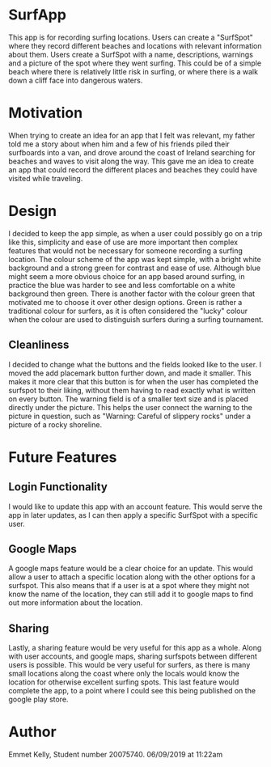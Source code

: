 # SurfApp
This app is for recording surfing locations. Users can create a "SurfSpot" where they record
different beaches and locations with relevant information about them. Users create a SurfSpot with a name, descriptions, warnings
and a picture of the spot where they went surfing. This could be of a simple beach where there is relatively little risk in surfing,
or where there is a walk down a cliff face into dangerous waters.

# Motivation
When trying to create an idea for an app that I felt was relevant, my
father told me a story about when him and a few of his friends piled their
surfboards into a van, and drove around the coast of Ireland searching for
beaches and waves to visit along the way. This gave me an idea to create an
app that could record the different places and beaches they could have visited
while traveling.


# Design
I decided to keep the app simple, as when a user could possibly go on a trip like this, simplicity and ease of use are more important then
complex features that would not be necessary for someone recording a surfing location.
The colour scheme of the app was kept simple, with a bright white background and a strong green for contrast and ease of use. 
Although blue might seem a more obvious choice for an app based around surfing, in practice the blue was harder to see and less comfortable 
on a white background then green. 
There is another factor with the colour green that motivated me to choose it over other design options. Green is rather a traditional
colour for surfers, as it is often considered the "lucky" colour when the colour are used to distinguish surfers during a surfing tournament.

## Cleanliness
I decided to change what the buttons and the fields looked like to the user. I moved the add placemark button further down, and made it smaller.
This makes it more clear that this button is for when the user has completed the surfspot to their liking, without them having to read exactly
what is written on every button.
The warning field is of a smaller text size and is placed directly under the picture. This helps the user connect the warning to the picture
in question, such as "Warning: Careful of slippery rocks" under a picture of a rocky shoreline.

# Future Features

## Login Functionality 
I would like to update this app with an account feature. This would serve the app in later updates, as I can then apply a specific SurfSpot 
with a specific user.

## Google Maps
A google maps feature would be a clear choice for an update. This would allow a user to attach a specific location along with the other options
for a surfspot. This also means that if a user is at a spot where they might not know the name of the location, they can still add it to google maps
to find out more information about the location.

## Sharing
Lastly, a sharing feature would be very useful for this app as a whole. Along with user accounts, and google maps, sharing surfspots between 
different users is possible. This would be very useful for surfers, as there is many small locations along the coast where only the locals
would know the location for otherwise excellent surfing spots. This last feature would complete the app, to a point where I could see this being published
on the google play store.

# Author
Emmet Kelly, Student number 20075740.
06/09/2019 at 11:22am
